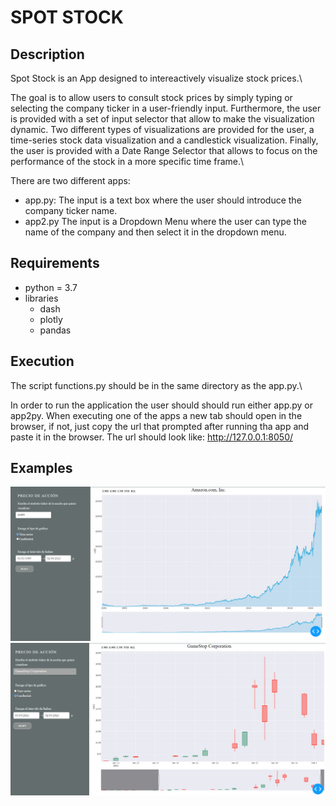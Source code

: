 # SPOT STOCK

## Description

Spot Stock is an App designed to intereactively visualize stock prices.\

The goal is to allow users to consult stock prices by simply typing or selecting the company ticker in a user-friendly input. Furthermore, the user is provided with a set of input selector that allow to make the visualization dynamic. Two different types of visualizations are provided for the user, a time-series stock data visualization and a candlestick visualization. Finally, the user is provided with a Date Range Selector that allows to focus on the performance of the stock in a more specific time frame.\

There are two different apps:
* app.py: The input is a text box where the user should introduce the company ticker name.
* app2.py The input is a Dropdown Menu where the user can type the name of the company and then select it in the dropdown menu.


## Requirements

* python = 3.7
* libraries
  * dash
  * plotly
  * pandas
  
 ## Execution
 
The script functions.py should be in the same directory as the app.py.\

In order to run the application the user should should run either app.py or app2py. When executing one of the apps a new tab should open in the browser, if not, just copy the url that prompted after running tha app and paste it in the browser. The url should look like: http://127.0.0.1:8050/

## Examples

![alt text](/slides/example1.PNG "Example app.py")\
![alt text](/slides/example2.PNG "Example app2.py")
